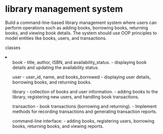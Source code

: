 <h1>library management system</h1>
<p>
Build a command-line-based library management system where users can perform operations such as 
adding books, borrowing books, returning books, and viewing book details. 
The system should use OOP principles to model entities like books, users, and transactions.

classes
<li>
    <ul>
    book
        - title, author, ISBN, and availability_status.
        - displaying book details and updating the availability status.
    </ul>
    <ul>
    user
        - user_id, name, and books_borrowed
        - displaying user details, borrowing books, and returning books.
    </ul>
    <ul>
    library
        - collection of books and user information.
        - adding books to the library, registering new users, and handling book transactions.
    </ul>
    <ul>
    transaction
        - book transactions (borrowing and returning).
        - Implement methods for recording transactions and generating transaction reports.
    </ul>
    <ul>
    command-line interface:
        - adding books, registering users, borrowing books, returning books, and viewing reports.
    </ul>
</li>

